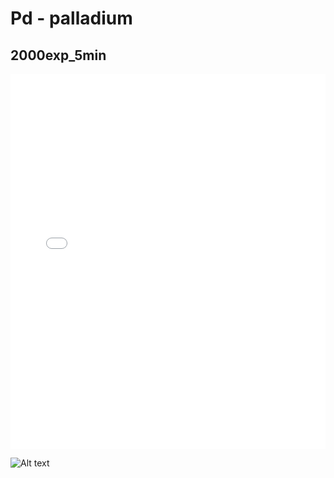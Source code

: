# Pd - palladium

## 2000exp_5min

<iframe src="../../html/Pd_2000exp_5min.html" width="100%" height="600px" frameborder="0"></iframe>

![Alt text](Pd_2000exp_5min.png)

